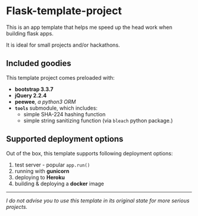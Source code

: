 # Flask-template-project

This is an app template that helps me
speed up the head work when building flask apps.

It is ideal for small projects and/or hackathons.

## Included goodies
This template project comes preloaded with:

* **bootstrap 3.3.7**
* **jQuery 2.2.4**
* **peewee**, *a python3 ORM*
* **`tools`** submodule, which includes:
	* simple SHA-224 hashing function
	* simple string sanitizing function (via `bleach` python package.) 

## Supported deployment options
Out of the box, this template supports following deployment options:

1. test server - popular `app.run()`
2. running with **gunicorn**
3. deploying to **Heroku**
4. building & deploying a **docker** image

---

*I do not advise you to use this template in its original state for more serious projects.*
